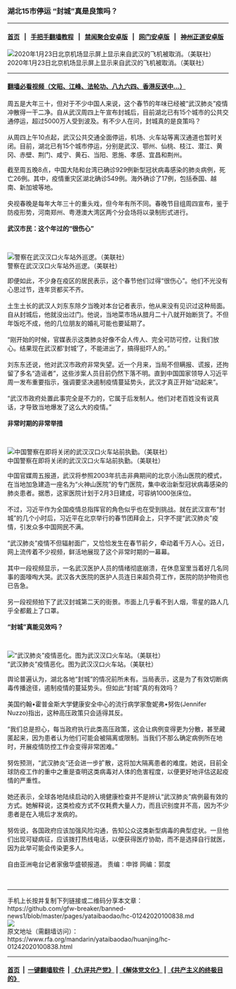 ### 湖北15市停运 “封城”真是良策吗？
------------------------

#### [首页](https://github.com/gfw-breaker/banned-news1/blob/master/README.md) &nbsp;&nbsp;|&nbsp;&nbsp; [手把手翻墙教程](https://github.com/gfw-breaker/guides/wiki) &nbsp;&nbsp;|&nbsp;&nbsp; [禁闻聚合安卓版](https://github.com/gfw-breaker/bn-android) &nbsp;&nbsp;|&nbsp;&nbsp; [网门安卓版](https://github.com/oGate2/oGate) &nbsp;&nbsp;|&nbsp;&nbsp; [神州正道安卓版](https://github.com/SzzdOgate/update) 



<div id="headerimg">
 <img alt="2020年1月23日北京机场显示屏上显示来自武汉的飞机被取消。（美联社）" src="https://www.rfa.org/mandarin/yataibaodao/huanjing/hc-01242020100838.html/AP_20023269773311.jpg/@@images/7259652c-1a8e-4d2a-8063-498a9e8fd2ae.jpeg" title="2020年1月23日北京机场显示屏上显示来自武汉的飞机被取消。（美联社）"/>
 <div id="headerimgcontents">
  <div id="headerimgcaption">
   <span>
    2020年1月23日北京机场显示屏上显示来自武汉的飞机被取消。（美联社）
   </span>
   <!-- zoomattribute -->
  </div>
  <!-- headerimgcaption -->
 </div>
 <!-- headerimagecontents -->
</div>

<hr/>


#### [翻墙必看视频（文昭、江峰、法轮功、八九六四、香港反送中...）](http://167.172.214.107/home.html)

<div id="storytext">
 <div>
  <div class="slot_header">
  </div>
 </div>
 <p>
  周五是大年三十，但对于不少中国人来说，这个春节的年味已经被“武汉肺炎”疫情冲散得一干二净。自从武汉周四上午宣布封城后，目前湖北已有15个城市的公共交通停运，超过5000万人受到波及。有不少人在问，封城真的是良策吗？
  <br/>
  <br/>
  从周四上午10点起，武汉公共交通全面停运，机场、火车站等离汉通道也暂时关闭。目前，湖北已有15个城市停运，分别是武汉、鄂州、仙桃、枝江、潜江、黄冈、赤壁、荆门、咸宁、黄石、当阳、恩施、孝感、宜昌和荆州。
 </p>
 <p>
  截至周五晚8点，中国大陆和台湾已确诊929例新型冠状病毒感染的肺炎病例，死亡26例。其中，疫情重灾区湖北确诊549例。海外确诊了17例，包括泰国、越南、新加坡等地。
  <br/>
  <br/>
  央视春晚是每年大年三十的重头戏，但今年有所不同。春晚节目组周四宣布，鉴于防疫形势，河南郑州、粤港澳大湾区两个分会场将以录制形式进行。
  <br/>
  <br/>
  <b>
   武汉市民：这个年过的“很伤心”
  </b>
 </p>
 <p>
  <b>
  </b>
  <br/>
  <div class="image-inline captioned" style="width:1800px;">
   <div style="width:1800px;">
    <img alt="警察在武汉汉口火车站外巡逻。（美联社）" src="https://www.rfa.org/mandarin/yataibaodao/huanjing/jt-01232020102933.html/AP_20023286187047.jpg" title="警察在武汉汉口火车站外巡逻。（美联社）"/>
   </div>
   <div class="image-caption">
    <span style="width:1800px;">
     警察在武汉汉口火车站外巡逻。（美联社）
    </span>
    <span class="copyright">
    </span>
   </div>
  </div>
 </p>
 <p>
  即便如此，不少身在疫区的居民表示，这个春节他们过得“很伤心”。他们不光没有心思过节，连年货都买不齐。
  <br/>
  <br/>
  土生土长的武汉人刘东东除夕当晚对本台记者表示，他从来没有见识过这种局面。自从封城后，他就没出过门。他说，当地菜市场从腊月二十八就开始断货了。不但年饭吃不成，他的几位朋友的婚礼可能也要延期了。
  <br/>
  <br/>
  “刚开始的时候，官媒表示这类肺炎好像不会人传人、完全可防可控，让我们放心。结果现在武汉都‘封城’了，不能进出了，搞得挺吓人的。”
  <br/>
  <br/>
  刘东东还说，他对武汉市政府非常失望。近一个月来，当局不但瞒报、谎报，还拘留了多名“造谣者”，这些涉案人员目前仍然下落不明。直到中国国家领导人习近平周一发布重要指示，强调要坚决遏制疫情蔓延势头，武汉才真正开始“动起来”。
  <br/>
  <br/>
  “武汉市政府处置此事完全是不力的，它属于后发制人。他们对老百姓没有说真话，才导致当地爆发了这么大的疫情。”
  <br/>
  <br/>
  <b>
   非常时期的非常举措
  </b>
 </p>
 <p>
  <b>
  </b>
  <br/>
  <div class="image-inline captioned" style="width:1800px;">
   <div style="width:1800px;">
    <img alt="中国警察在即将关闭的武汉汉口火车站前执勤。（美联社）" src="https://www.rfa.org/mandarin/pinglun/zhengyi/yz-01232020143331.html/AP_20023343065854.jpg" title="中国警察在即将关闭的武汉汉口火车站前执勤。（美联社）"/>
   </div>
   <div class="image-caption">
    <span style="width:1800px;">
     中国警察在即将关闭的武汉汉口火车站前执勤。（美联社）
    </span>
    <span class="copyright">
    </span>
   </div>
  </div>
 </p>
 <p>
  中国官媒周五报道，武汉将参照2003年抗击非典期间的北京小汤山医院的模式，在当地加急建造一座名为“火神山医院”的专门医院，集中收治新型冠状病毒感染的肺炎患者。据悉，这家医院计划于2月3日建成，可容纳1000张床位。
  <br/>
  <br/>
  不过，习近平作为全国疫情总指挥官的角色似乎也在受到挑战。就在武汉宣布“封城”的几个小时后，习近平在北京举行的春节团拜会上，只字不提“武汉肺炎”疫情，引发众多中国网民不满。
  <br/>
  <br/>
  “武汉肺炎”疫情不但辐射面广，又恰恰发生在春节前夕，牵动着千万人心。近日，网上流传着不少视频，鲜活地展现了这个非常时期的一幕幕。
  <br/>
  <br/>
  其中一段视频显示，一名武汉医护人员的情绪彻底崩溃，在休息室里当着好几名同事的面嚎啕大哭。武汉各大医院的医护人员连日来超负荷工作，医院的防护物资也已告急。
  <br/>
  <br/>
  另一段视频拍下了武汉封城第二天的街景。市面上几乎看不到人烟，零星的路人几乎全都戴上了口罩。
  <br/>
  <br/>
  <b>
   “封城”真能见效吗？
  </b>
 </p>
 <p>
  <b>
  </b>
  <br/>
  <div class="image-inline captioned" style="width:1800px;">
   <div style="width:1800px;">
    <img alt="“武汉肺炎”疫情恶化。图为武汉汉口火车站。（美联社）" src="https://www.rfa.org/mandarin/Xinwen/1-01242020102453.html/AP_20023286028897.jpg" title="“武汉肺炎”疫情恶化。图为武汉汉口火车站。（美联社）"/>
   </div>
   <div class="image-caption">
    <span style="width:1800px;">
     “武汉肺炎”疫情恶化。图为武汉汉口火车站。（美联社）
    </span>
    <span class="copyright">
    </span>
   </div>
  </div>
 </p>
 <p>
  舆论普遍认为，湖北各地“封城”的情况前所未有。当局表示，这是为了有效切断病毒传播途径，遏制疫情的蔓延势头。但如此“封城”真的有效吗？
  <br/>
  <br/>
  美国约翰•霍普金斯大学健康安全中心的流行病学家詹妮弗•努佐(Jennifer Nuzzo)指出，这种高压政策只会适得其反。
  <br/>
  <br/>
  “我们总是担心，每当政府执行此类高压政策，这会让病例变得更为分散，甚至藏匿起来，因为患者认为他们可能会被隔离或限制。当我们不那么确定病例所在地时，开展疫情防控工作会变得非常困难。”
  <br/>
  <br/>
  努佐预测，“武汉肺炎”还会进一步扩散，这将加大隔离患者的难度。她说，目前全球防疫工作的重中之重是查明这类病毒对人体的危害程度，以便更好地评估这起疫情的严重性。
  <br/>
  <br/>
  她还表示，全球各地陆续启动的入境健康检查并不是辨认“武汉肺炎”病例最有效的方式。她解释说，这类检疫方式不仅耗费大量人力，而且识别度并不高，因为不少患者是在入境后才发病的。
  <br/>
  <br/>
  努佐说，各国政府应该加强风险沟通，告知公众这类新型病毒的典型症状。一旦他们出现可疑病征，应该拨打热线电话，以便获得医疗协助，而不是选择自行就医，因为此举可能会传染更多人。
  <br/>
  <br/>
  自由亚洲电台记者家傲华盛顿报道。 责编：申铧 网编：郭度
  <br/>
  <br/>
  <br/>
 </p>
</div>

<hr/>
手机上长按并复制下列链接或二维码分享本文章：<br/>
https://github.com/gfw-breaker/banned-news1/blob/master/pages/yataibaodao/hc-01242020100838.md <br/>
<a href='https://github.com/gfw-breaker/banned-news1/blob/master/pages/yataibaodao/hc-01242020100838.md'><img src='https://github.com/gfw-breaker/banned-news1/blob/master/pages/yataibaodao/hc-01242020100838.md.png'/></a> <br/>
原文地址（需翻墙访问）：https://www.rfa.org/mandarin/yataibaodao/huanjing/hc-01242020100838.html


------------------------
#### [首页](https://github.com/gfw-breaker/banned-news1/blob/master/README.md) &nbsp;|&nbsp; [一键翻墙软件](https://github.com/gfw-breaker/nogfw/blob/master/README.md) &nbsp;| [《九评共产党》](https://github.com/gfw-breaker/9ping.md/blob/master/README.md#九评之一评共产党是什么) | [《解体党文化》](https://github.com/gfw-breaker/jtdwh.md/blob/master/README.md) | [《共产主义的终极目的》](https://github.com/gfw-breaker/gczydzjmd.md/blob/master/README.md)


<img src='http://gfw-breaker.win/banned-news/pages/yataibaodao/hc-01242020100838.md' width='0px' height='0px'/>
